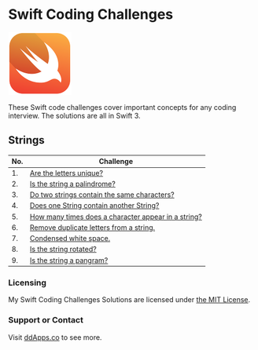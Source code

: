 # Swift Coding Challenges
![](art/swift.png?raw=true)

These Swift code challenges cover important concepts for any coding interview. The solutions are all in Swift 3.

## Strings

| No. | Challenge
| ------------- | -------------
| 1. | [Are the letters unique?](challenges/01_unique.swift)
| 2. | [Is the string a palindrome?](challenges/02_palindrome.swift)
| 3. | [Do two strings contain the same characters?](challenges/03_sameCharacters.swift)
| 4. | [Does one String contain another String?](challenges/04_contains.swift)
| 5. | [How many times does a character appear in a string?](challenges/05_charCount.swift)
| 6. | [Remove duplicate letters from a string.](challenges/06_removeDuplicates.swift)
| 7. | [Condensed white space.](challenges/07_condensedWhiteSpace.swift)
| 8. | [Is the string rotated?](challenges/08_isRotate.swift)
| 9. | [Is the string a pangram?](challenges/09_isPangram.swift)

### Licensing
My Swift Coding Challenges Solutions are licensed under [the MIT License](LICENSE).

### Support or Contact
Visit [ddApps.co](http://ddapps.co) to see more.
